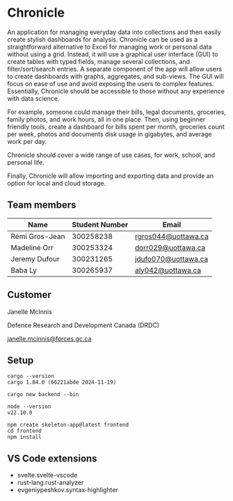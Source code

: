 # Chronicle

An application for managing everyday data into collections and then easily create stylish dashboards for analysis. Chronicle can be used as a straightforward alternative to Excel for managing work or personal data without using a grid. Instead, it will use a graphical user interface (GUI) to create tables with typed fields, manage several collections, and filter/sort/search entries. A separate component of the app will allow users to create dashboards with graphs, aggregates, and sub-views. The GUI will focus on ease of use and avoid exposing the users to complex features. Essentially, Chronicle should be accessible to those without any experience with data science.

For example, someone could manage their bills, legal documents, groceries, family photos, and work hours, all in one place. Then, using beginner friendly tools, create a dashboard for bills spent per month, groceries count per week, photos and documents disk usage in gigabytes, and average work per day.

Chronicle should cover a wide range of use cases, for work, school, and personal life.

Finally, Chronicle will allow importing and exporting data and provide an option for local and cloud storage.

## Team members

| Name           | Student Number | Email               |
| -------------- | -------------- | ------------------- |
| Rémi Gros-Jean | 300258238      | rgros044@uottawa.ca |
| Madeline Orr   | 300253324      | dorr029@uottawa.ca  |
| Jeremy Dufour  | 300231265      | jdufo070@uottawa.ca |
| Baba Ly        | 300265937      | aly042@uottawa.ca   |

## Customer

Janelle McInnis

Defence Research and Development Canada (DRDC)

janelle.mcinnis@forces.gc.ca

## Setup

```
cargo --version
cargo 1.84.0 (66221abde 2024-11-19)
```

```
cargo new backend --bin
```

```
node --version
v22.10.0
```

```
npm create skeleton-app@latest frontend
cd frontend
npm install
```

## VS Code extensions

- svelte.svelte-vscode
- rust-lang.rust-analyzer
- evgeniypeshkov.syntax-highlighter
